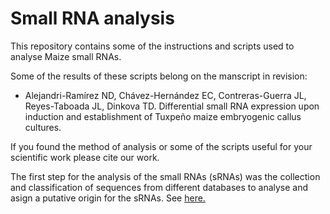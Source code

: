 # Small RNA analysis
This repository contains some of the instructions and scripts used to analyse Maize small RNAs.

Some of the results of these scripts belong on the manscript in revision:

* Alejandri-Ramírez ND, Chávez-Hernández EC, Contreras-Guerra JL, Reyes-Taboada JL, Dinkova TD. Differential small RNA expression upon induction and establishment of Tuxpeño maize embryogenic callus cultures.

If you found the method of analysis or some of the scripts useful for your scientific work please cite our work.

The first step for the analysis of the small RNAs (sRNAs) was the collection and classification of sequences from different databases to analyse and asign a putative origin for the sRNAs. See [here.](https://github.com/Fatallis/Small_RNA_analysis/blob/master/Database_collection.md)


